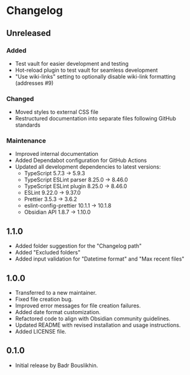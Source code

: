 # Changelog

## Unreleased

### Added

- Test vault for easier development and testing
- Hot-reload plugin to test vault for seamless development
- "Use wiki-links" setting to optionally disable wiki-link formatting (addresses #9)

### Changed

- Moved styles to external CSS file
- Restructured documentation into separate files following GitHub standards

### Maintenance

- Improved internal documentation
- Added Dependabot configuration for GitHub Actions
- Updated all development dependencies to latest versions:
  - TypeScript 5.7.3 → 5.9.3
  - TypeScript ESLint parser 8.25.0 → 8.46.0
  - TypeScript ESLint plugin 8.25.0 → 8.46.0
  - ESLint 9.22.0 → 9.37.0
  - Prettier 3.5.3 → 3.6.2
  - eslint-config-prettier 10.1.1 → 10.1.8
  - Obsidian API 1.8.7 → 1.10.0

## 1.1.0

- Added folder suggestion for the "Changelog path"
- Added "Excluded folders"
- Added input validation for "Datetime format" and "Max recent files"

## 1.0.0

- Transferred to a new maintainer.
- Fixed file creation bug.
- Improved error messages for file creation failures.
- Added date format customization.
- Refactored code to align with Obsidian community guidelines.
- Updated README with revised installation and usage instructions.
- Added LICENSE file.

## 0.1.0

- Initial release by Badr Bouslikhin.
